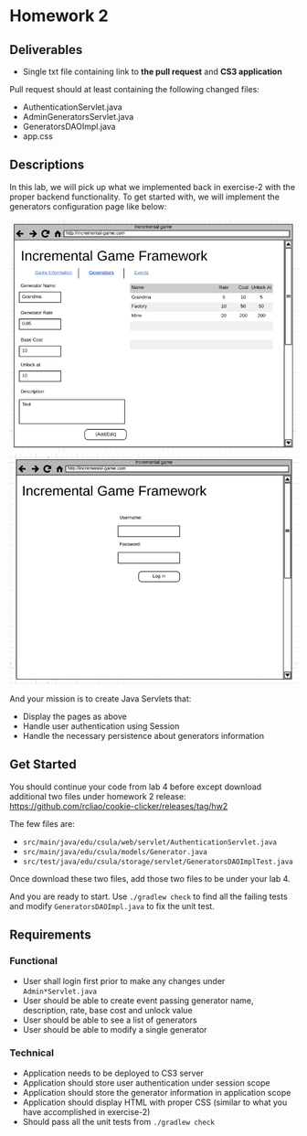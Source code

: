 # Homework 2

## Deliverables

* Single txt file containing link to **the pull request** and **CS3 application**

Pull request should at least containing the following changed files:

* AuthenticationServlet.java
* AdminGeneratorsServlet.java
* GeneratorsDAOImpl.java
* app.css

## Descriptions

In this lab, we will pick up what we implemented back in exercise-2 with the
proper backend functionality. To get started with, we will implement the generators
configuration page like below:

![admin generators configuration page](../imgs/project/admin-generators.png)
![Admin Authentication Page](../imgs/project/user-authentication.png)

And your mission is to create Java Servlets that:

* Display the pages as above
* Handle user authentication using Session
* Handle the necessary persistence about generators information

## Get Started

You should continue your code from lab 4 before except download additional two
files under homework 2 release:
https://github.com/rcliao/cookie-clicker/releases/tag/hw2

The few files are:
* `src/main/java/edu/csula/web/servlet/AuthenticationServlet.java`
* `src/main/java/edu/csula/models/Generator.java`
* `src/test/java/edu/csula/storage/servlet/GeneratorsDAOImplTest.java`

Once download these two files, add those two files to be under your lab 4.

And you are ready to start. Use `./gradlew check` to find all the failing tests
and modify `GeneratorsDAOImpl.java` to fix the unit test.

## Requirements

### Functional

* User shall login first prior to make any changes under `Admin*Servlet.java`
* User should be able to create event passing generator name, description, rate, base cost and unlock value
* User should be able to see a list of generators
* User should be able to modify a single generator

### Technical

* Application needs to be deployed to CS3 server
* Application should store user authentication under session scope
* Application should store the generator information in application scope
* Application should display HTML with proper CSS (similar to what you have accomplished in exercise-2)
* Should pass all the unit tests from `./gradlew check`
